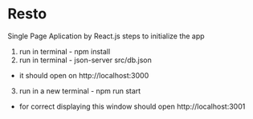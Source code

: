# Resto
Single Page Aplication by React.js
steps to initialize the app
1) run in terminal - npm install
2) run in terminal - json-server src/db.json
- it should open on http://localhost:3000
3) run in a new terminal - npm run start
- for correct displaying this window should open http://localhost:3001
